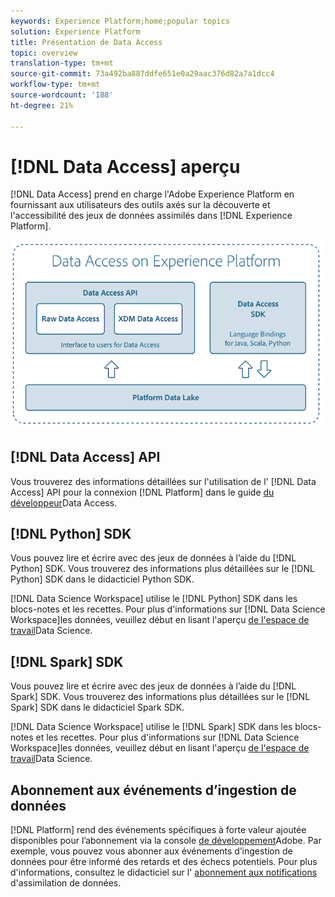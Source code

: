 ```yaml
---
keywords: Experience Platform;home;popular topics
solution: Experience Platform
title: Présentation de Data Access
topic: overview
translation-type: tm+mt
source-git-commit: 73a492ba887ddfe651e0a29aac376d82a7a1dcc4
workflow-type: tm+mt
source-wordcount: '188'
ht-degree: 21%

---
```



# [!DNL Data Access] aperçu

[!DNL Data Access] prend en charge l&#39;Adobe Experience Platform en fournissant aux utilisateurs des outils axés sur la découverte et l&#39;accessibilité des jeux de données assimilés dans [!DNL Experience Platform].

![Data Access sur Experience Platform](images/Data_Access_Experience_Platform.png)

## [!DNL Data Access] API

Vous trouverez des informations détaillées sur l&#39;utilisation de l&#39; [!DNL Data Access] API pour la connexion [!DNL Platform] dans le guide [du développeur](api.md)Data Access.

## [!DNL Python] SDK

Vous pouvez lire et écrire avec des jeux de données à l’aide du [!DNL Python] SDK. Vous trouverez des informations plus détaillées sur le [!DNL Python] SDK dans le didacticiel [](./tutorials/python-sdk.md)Python SDK.

[!DNL Data Science Workspace] utilise le [!DNL Python] SDK dans les blocs-notes et les recettes. Pour plus d&#39;informations sur [!DNL Data Science Workspace]les données, veuillez début en lisant l&#39;aperçu [de l&#39;espace de travail](../data-science-workspace/home.md)Data Science.

## [!DNL Spark] SDK

Vous pouvez lire et écrire avec des jeux de données à l’aide du [!DNL Spark] SDK. Vous trouverez des informations plus détaillées sur le [!DNL Spark] SDK dans le didacticiel [](./tutorials/spark-sdk.md)Spark SDK.

[!DNL Data Science Workspace] utilise le [!DNL Spark] SDK dans les blocs-notes et les recettes. Pour plus d&#39;informations sur [!DNL Data Science Workspace]les données, veuillez début en lisant l&#39;aperçu [de l&#39;espace de travail](../data-science-workspace/home.md)Data Science.

## Abonnement aux événements d’ingestion de données

[!DNL Platform] rend des événements spécifiques à forte valeur ajoutée disponibles pour l’abonnement via la console [de développement](https://www.adobe.com/go/devs_console_ui_fr)Adobe. Par exemple, vous pouvez vous abonner aux événements d’ingestion de données pour être informé des retards et des échecs potentiels. Pour plus d&#39;informations, consultez le didacticiel sur l&#39; [abonnement aux notifications](../ingestion/quality/subscribe-events.md) d&#39;assimilation de données.